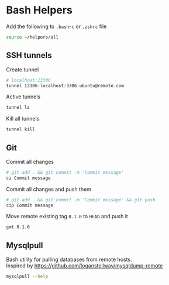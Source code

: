 # Bash Helpers

Add the following to `.bashrc` or `.zshrc` file
```bash
source ~/helpers/all
```

## SSH tunnels

Create tunnel
```bash
# localhost:13306
tunnel 13306:localhost:3306 ubuntu@remote.com
```

Active tunnels
```bash
tunnel ls
```

Kill all tunnels
```bash
tunnel kill
```

## Git

Commit all changes
```bash
# git add . && git commit -m 'Commit message'
ci Commit message
```

Commit all changes and push them
```bash
# git add . && git commit -m 'Commit message' && git push
cip Commit message
```

Move remote existing tag `0.1.0` to `HEAD` and push it
```bash
gmt 0.1.0
```

## Mysqlpull

Bash utility for pulling databases from remote hosts.  
Inspired by https://github.com/loganstellway/mysqldump-remote
```bash
mysqlpull --help
```